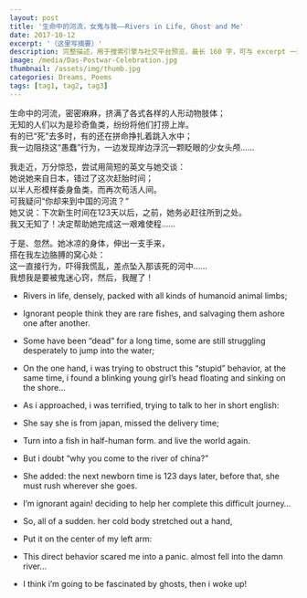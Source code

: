 ```yaml
---
layout: post
title: '生命中的河流，女鬼与我——Rivers in Life, Ghost and Me'
date: 2017-10-12
excerpt: '（这里写摘要）'
description: 完整描述，用于搜索引擎与社交平台预览，最长 160 字，可与 excerpt 一致
image: /media/Das-Postwar-Celebration.jpg
thumbnail: /assets/img/thumb.jpg
categories: Dreams, Poems
tags: [tag1, tag2, tag3]
---
```


生命中的河流，密密麻麻，挤满了各式各样的人形动物肢体；  
无知的人们以为是珍奇鱼类，纷纷将他们打捞上岸。  
有的已“死”去多时，有的还在拼命挣扎着跳入水中；  
我一边阻挠这“愚蠢”行为，一边发现岸边浮沉一颗眨眼的少女头颅……

我走近，万分惊恐，尝试用简短的英文与她交谈：  
她说她来自日本，错过了这次赶胎时间；  
以半人形模样委身鱼类，而再次苟活人间。  
可我疑问“你却来到中国的河流？“  
她又说：下次新生时间在123天以后，之前，她务必赶往所到之处。  
我又无知了！决定帮助她完成这一艰难使程……

于是、忽然。她冰凉的身体，伸出一支手来，  
搭在我左边胳膊的窝心处：  
这一直接行为，吓得我慌乱，差点坠入那该死的河中……  
我想我是要被鬼迷心窍，然后，我醒了！

- Rivers in life, densely, packed with all kinds of humanoid animal limbs;
- Ignorant people think they are rare fishes, and salvaging them ashore one after another.
- Some have been “dead” for a long time, some are still struggling desperately to jump into the water;
- On the one hand, i was trying to obstruct this “stupid” behavior, at the same time, i found a blinking young girl’s head floating and sinking on the shore…

- As i approached, i was terrified, trying to talk to her in short english:
- She say she is from japan, missed the delivery time;
- Turn into a fish in half-human form. and live the world again.
- But i doubt “why you come to the river of china?”
- She added: the next newborn time is 123 days later, before that, she must rush wherever she goes.
- I’m ignorant again! deciding to help her complete this difficult journey…

- So, all of a sudden. her cold body stretched out a hand,
- Put it on the center of my left arm:
- This direct behavior scared me into a panic. almost fell into the damn river…
- I think i’m going to be fascinated by ghosts, then i woke up!